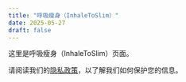 ```yaml
---
title: "呼吸瘦身（InhaleToSlim）"
date: 2025-05-27
draft: false
---
```


这里是呼吸瘦身（InhaleToSlim）页面。

<p>请阅读我们的<a href="/InhaleToSlim/privacy/">隐私政策</a>，以了解我们如何保护您的信息。</p> 